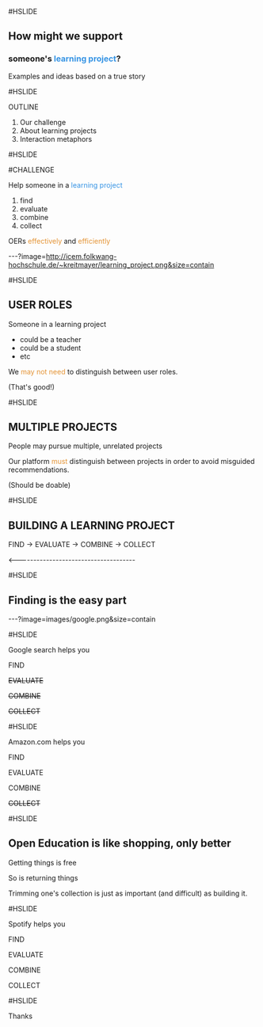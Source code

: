 #HSLIDE

## How might we support
### someone's <span style="color:#3694e4">learning project</span>?

Examples and ideas based on a true story

#HSLIDE

OUTLINE
1. Our challenge
2. About learning projects
3. Interaction metaphors

#HSLIDE

#CHALLENGE

Help someone in a <span style="color:#3694e4">learning project</span>
1. find
2. evaluate
3. combine
4. collect

OERs <span style="color:#e49436">effectively</span> and <span style="color:#e49436">efficiently</span>


---?image=http://icem.folkwang-hochschule.de/~kreitmayer/learning_project.png&size=contain

#HSLIDE

## USER ROLES

Someone in a learning project
* could be a teacher
* could be a student
* etc

We <span style="color:#e49436">may not need</span> to distinguish between user roles.

(That's good!)

#HSLIDE

## MULTIPLE PROJECTS

People may pursue multiple, unrelated projects

Our platform <span style="color:#e49436">must</span> distinguish between projects in order to avoid misguided recommendations.

(Should be doable)

#HSLIDE

## BUILDING A LEARNING PROJECT

FIND -> EVALUATE -> COMBINE -> COLLECT

<-------------------------------------

#HSLIDE

## Finding is the easy part


---?image=images/google.png&size=contain

#HSLIDE

Google search helps you

FIND

~~EVALUATE~~

~~COMBINE~~

~~COLLECT~~

#HSLIDE

Amazon.com helps you

FIND

EVALUATE

COMBINE

~~COLLECT~~

#HSLIDE

## Open Education is like shopping, only better

Getting things is free

So is returning things

Trimming one's collection is just as important (and difficult) as building it.

#HSLIDE

Spotify helps you

FIND

EVALUATE

COMBINE

COLLECT

#HSLIDE

Thanks
